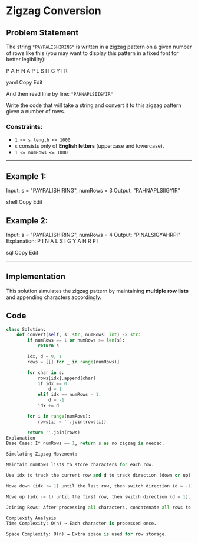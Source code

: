 # Zigzag Conversion

## Problem Statement
The string `"PAYPALISHIRING"` is written in a zigzag pattern on a given number of rows like this (you may want to display this pattern in a fixed font for better legibility):

P A H N A P L S I I G Y I R

yaml
Copy
Edit

And then read line by line: `"PAHNAPLSIIGYIR"`

Write the code that will take a string and convert it to this zigzag pattern given a number of rows.

### Constraints:
- `1 <= s.length <= 1000`
- `s` consists only of **English letters** (uppercase and lowercase).
- `1 <= numRows <= 1000`

---

## Example 1:
Input: s = "PAYPALISHIRING", numRows = 3 Output: "PAHNAPLSIIGYIR"

shell
Copy
Edit

## Example 2:
Input: s = "PAYPALISHIRING", numRows = 4 Output: "PINALSIGYAHRPI" Explanation: P I N A L S I G Y A H R P I

sql
Copy
Edit

---

## Implementation
This solution simulates the zigzag pattern by maintaining **multiple row lists** and appending characters accordingly.

## Code
```python
class Solution:
    def convert(self, s: str, numRows: int) -> str:
        if numRows == 1 or numRows >= len(s):
            return s

        idx, d = 0, 1
        rows = [[] for _ in range(numRows)]

        for char in s:
            rows[idx].append(char)
            if idx == 0:
                d = 1
            elif idx == numRows - 1:
                d = -1
            idx += d

        for i in range(numRows):
            rows[i] = ''.join(rows[i])

        return ''.join(rows)
Explanation
Base Case: If numRows == 1, return s as no zigzag is needed.

Simulating Zigzag Movement:

Maintain numRows lists to store characters for each row.

Use idx to track the current row and d to track direction (down or up).

Move down (idx += 1) until the last row, then switch direction (d = -1).

Move up (idx -= 1) until the first row, then switch direction (d = 1).

Joining Rows: After processing all characters, concatenate all rows to get the final string.

Complexity Analysis
Time Complexity: O(n) → Each character is processed once.

Space Complexity: O(n) → Extra space is used for row storage.

